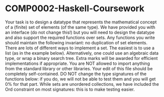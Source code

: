 # COMP0002-Haskell-Coursework

Your task is to design a datatype that represents the mathematical concept of a (finite) set of elements (of the same type).
We have provided you with an interface (do not change this!) but you will need to design the datatype and also support the required functions over sets.
Any functions you write should maintain the following invariant: no duplication of set elements.
There are lots of different ways to implement a set. The easiest is to use a list (as in the example below). Alternatively, one could use an algebraic data
type, or wrap a binary search tree. Extra marks will be awarded for efficient implementations if appropriate. You are NOT allowed to import anything from
the standard library or other libraries. Your edit of this file should be completely self-contained. DO NOT change the type signatures of the functions
below: if you do, we will not be able to test them and you will get 0% for that part. While sets are unordered collections, we have included the Ord
constraint on most signatures: this is to make testing easier.
